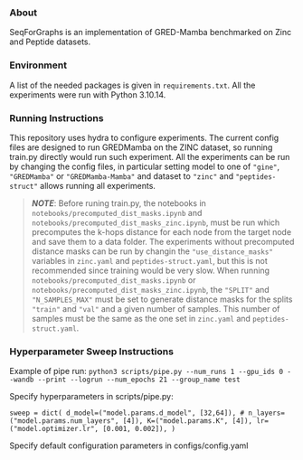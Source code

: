 
### About

SeqForGraphs is an implementation of GRED-Mamba benchmarked on Zinc and Peptide datasets.

### Environment
A list of the needed packages is given in `requirements.txt`. All the experiments were run with Python 3.10.14.

### Running Instructions

This repository uses hydra to configure experiments. The current config files are designed to run GREDMamba on the ZINC dataset, so running train.py directly would run such experiment. All the experiments can be run by changing the config files, in particular setting model to one of `"gine"`, `"GREDMamba"` or `"GREDMamba-Mamba"` and dataset to `"zinc"` and `"peptides-struct"` allows running all experiments.

> ***NOTE***: Before runing train.py, the notebooks in `notebooks/precomputed_dist_masks.ipynb` and `notebooks/precomputed_dist_masks_zinc.ipynb`, must be run which precomputes the k-hops distance for each node from the target node and save them to a data folder. The experiments without precomputed distance masks can be run by changin the `"use_distance_masks"` variables in `zinc.yaml` and `peptides-struct.yaml`, but this is not recommended since training would be very slow. When running `notebooks/precomputed_dist_masks.ipynb` or `notebooks/precomputed_dist_masks_zinc.ipynb`, the `"SPLIT"` and `"N_SAMPLES_MAX"` must be set to generate distance masks for the splits `"train"` and `"val"` and a given number of samples. This number of samples must be the same as the one set in `zinc.yaml` and `peptides-struct.yaml`.

### Hyperparameter Sweep Instructions

Example of pipe run:
`python3 scripts/pipe.py --num_runs 1 --gpu_ids 0 --wandb --print --logrun --num_epochs 21 --group_name test`

Specify hyperparameters in scripts/pipe.py:

`sweep = dict(
    d_model=("model.params.d_model", [32,64]),
    # n_layers=("model.params.num_layers", [4]),
    K=("model.params.K", [4]),
    lr=("model.optimizer.lr", [0.001, 0.002]),
)`

Specify default configuration parameters in configs/config.yaml


